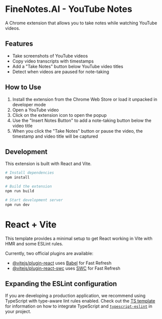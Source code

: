 # FineNotes.AI - YouTube Notes

A Chrome extension that allows you to take notes while watching YouTube videos.

## Features

- Take screenshots of YouTube videos
- Copy video transcripts with timestamps
- Add a "Take Notes" button below YouTube video titles
- Detect when videos are paused for note-taking

## How to Use

1. Install the extension from the Chrome Web Store or load it unpacked in developer mode
2. Open a YouTube video
3. Click on the extension icon to open the popup
4. Use the "Insert Notes Button" to add a note-taking button below the video title
5. When you click the "Take Notes" button or pause the video, the timestamp and video title will be captured

## Development

This extension is built with React and Vite.

```bash
# Install dependencies
npm install

# Build the extension
npm run build

# Start development server
npm run dev
```

# React + Vite

This template provides a minimal setup to get React working in Vite with HMR and some ESLint rules.

Currently, two official plugins are available:

- [@vitejs/plugin-react](https://github.com/vitejs/vite-plugin-react/blob/main/packages/plugin-react) uses [Babel](https://babeljs.io/) for Fast Refresh
- [@vitejs/plugin-react-swc](https://github.com/vitejs/vite-plugin-react/blob/main/packages/plugin-react-swc) uses [SWC](https://swc.rs/) for Fast Refresh

## Expanding the ESLint configuration

If you are developing a production application, we recommend using TypeScript with type-aware lint rules enabled. Check out the [TS template](https://github.com/vitejs/vite/tree/main/packages/create-vite/template-react-ts) for information on how to integrate TypeScript and [`typescript-eslint`](https://typescript-eslint.io) in your project.

